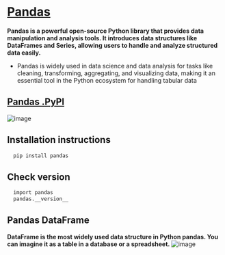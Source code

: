 # [Pandas](https://pandas.pydata.org/)
**Pandas is a powerful open-source Python library that provides data manipulation and analysis tools. It introduces data structures like DataFrames and Series, allowing users to handle and analyze structured data easily.**
 * Pandas is widely used in data science and data analysis for tasks like cleaning, transforming, aggregating, and visualizing data, making it an essential tool in the Python ecosystem for handling tabular data
 ## [Pandas .PyPl](https://pypi.org/project/pandas/)
![image](https://github.com/ThisIs-Developer/Python/assets/109382325/b8e57c91-ac1c-4455-85bc-ba1e665f2177)
## Installation instructions
```bash
  pip install pandas
```
## Check version
```bash
  import pandas
  pandas.__version__
```
## Pandas DataFrame
**DataFrame is the most widely used data structure in Python pandas. You can imagine it as a table in a database or a spreadsheet.**
![image](https://github.com/ThisIs-Developer/Python/assets/109382325/38271a7a-cec5-49c2-b5fc-947f2692d398)
